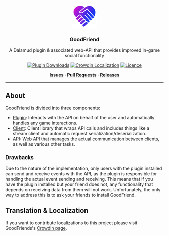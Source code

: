 <div align="center">

<img src="./assets/icons/icon.png" alt="GoodFriend Logo" width="15%">
  
### GoodFriend

A Dalamud plugin & associated web-API that provides improved in-game social functionality 

[![Plugin Downloads](https://img.shields.io/endpoint?url=https://dalamud-dl-count.blooym.workers.dev/GoodFriend&label=Plugin%20Downloads)](https://github.com/Blooym/Dalamud.GoodFriend)
[![Crowdin Localization](https://badges.crowdin.net/goodfriend/localized.svg)](https://crowdin.com/project/goodfriend)
[![Licence](https://img.shields.io/github/license/Blooym/Dalamud.GoodFriend?color=blue&label=Licence)](https://github.com/Blooym/Dalamud.GoodFriend/blob/main/LICENSE)

**[Issues](https://github.com/Blooym/Dalamud.GoodFriend/issues) · [Pull Requests](https://github.com/Blooym/Dalamud.GoodFriend/pulls) · [Releases](https://github.com/Blooym/Dalamud.GoodFriend/releases/latest)**

</div>

---

## About
GoodFriend is divided into three components:
- [Plugin](./src/Plugin): Interacts with the API on behalf of the user and automatically handles any game interactions.
- [Client](./src/Client): Client library that wraps API calls and includes things like a stream client and automatic request serialization/deserialization.
- [API](./src/Api): Web API that manages the actual communication between clients, as well as various other tasks.

### Drawbacks

Due to the nature of the implementation, only users with the plugin installed can send and receive events with the API, as the plugin is responsible for handling the actual event sending and receiving. This means that if you have the plugin installed but your friend does not, any functionality that depends on receiving data from them will not work. Unfortunately, the only way to address this is to ask your friends to install GoodFriend.

## Translation & Localization

If you want to contribute localizations to this project please visit GoodFriends's [Crowdin page](https://crwd.in/goodfriend).
